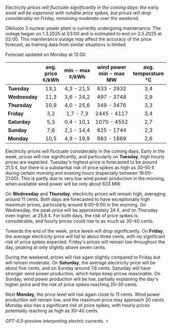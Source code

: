 *Electricity prices will fluctuate significantly in the coming days: the early week will be expensive with notable price spikes, but prices will drop considerably on Friday, remaining moderate over the weekend.*

Olkiluoto 3 nuclear power plant is currently undergoing maintenance. The outage began on 1.3.2025 at 03:00 and is estimated to end on 2.5.2025 at 02:00. This maintenance outage may affect the accuracy of the price forecast, as training data from similar situations is limited.

Forecast updated on Monday at 12:00.

|             | avg.<br>price<br>¢/kWh | min - max<br>¢/kWh | wind power<br>min - max<br>MW | avg.<br>temperature<br>°C |
|:------------|:----------------------:|:------------------:|:----------------------------:|:-------------------------:|
| **Tuesday**     |         13,1           |     4,3 - 21,5     |         633 - 2932          |            3,4            |
| **Wednesday**   |         11,3           |     3,6 - 24,2     |         497 - 3748          |            2,9            |
| **Thursday**    |         10,9           |     4,0 - 25,6     |         349 - 3476          |            3,3            |
| **Friday**      |          3,2           |     1,7 - 7,3      |        2445 - 4117          |            3,4            |
| **Saturday**    |          5,3           |     0,4 - 10,1     |        1070 - 4552          |            2,7            |
| **Sunday**      |          7,6           |     2,1 - 14,4     |         825 - 1744          |            2,3            |
| **Monday**      |         10,5           |     4,9 - 19,9     |         983 - 1889          |            2,6            |

Electricity prices will fluctuate considerably in the coming days. Early in the week, prices will rise significantly, and particularly on **Tuesday**, high hourly prices are expected. Tuesday's highest price is forecasted to be around 21,5 ¢, but there is a substantial risk of price spikes as high as 30–50 ¢ during certain morning and evening hours (especially between 19:00–21:00). This is partly due to very low wind power production in the morning, when available wind power will be only about 633 MW.

On **Wednesday** and **Thursday**, electricity prices will remain high, averaging around 11 cents. Both days are forecasted to have exceptionally high maximum prices, particularly around 8:00–9:00 in the morning. On Wednesday, the peak price will be approximately 24 ¢, and on Thursday even higher, at 25,6 ¢. For both days, the risk of price spikes is considerable, and hourly prices could rise to as much as 30–40 cents.

Towards the end of the week, price levels will drop significantly. On **Friday**, the average electricity price will fall to about three cents, with no significant risk of price spikes expected. Friday's prices will remain low throughout the day, peaking at only slightly above seven cents.

During the weekend, prices will rise again slightly compared to Friday but will remain moderate. On **Saturday**, the average electricity price will be about five cents, and on Sunday around 7,6 cents. Saturday will have stronger wind power production, which helps keep prices reasonable. On Sunday, wind power production will be low, partially explaining the day's higher price and the risk of price spikes reaching 20–30 cents.

Next **Monday**, the price level will rise again close to 11 cents. Wind power production will remain low, and the maximum price may approach 20 cents. Monday also has a significant risk of price spikes, with hourly prices potentially reaching as high as 30–40 cents.

*GPT-4.5-preview interpreting electric currents.* ⚡
